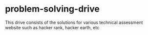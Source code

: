 # problem-solving-drive
This drive consists of the solutions for various technical assessment website such as hacker rank, hacker earth, etc
